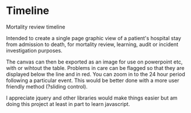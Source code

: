 # Timeline
Mortality review timeline

Intended to create a single page graphic view of a patient's hospital stay from admission to death, for mortality review, learning, audit or incident investigation purposes. 

The canvas can then be exported as an image for use on powerpoint etc, with or wihtout the table. 
Problems in care can be flagged so that they are displayed below the line and in red. 
You can zoom in to the 24 hour period following a particular event. This would be better done with a more user friendly method (?sliding control). 

I appreciate jquery and other libraries would make things easier but am doing this project at least in part to learn javascript.
